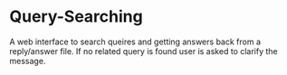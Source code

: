 # Query-Searching

A web interface to search queires and getting answers back from a reply/answer file. If no related query is found user is asked to clarify the message.
